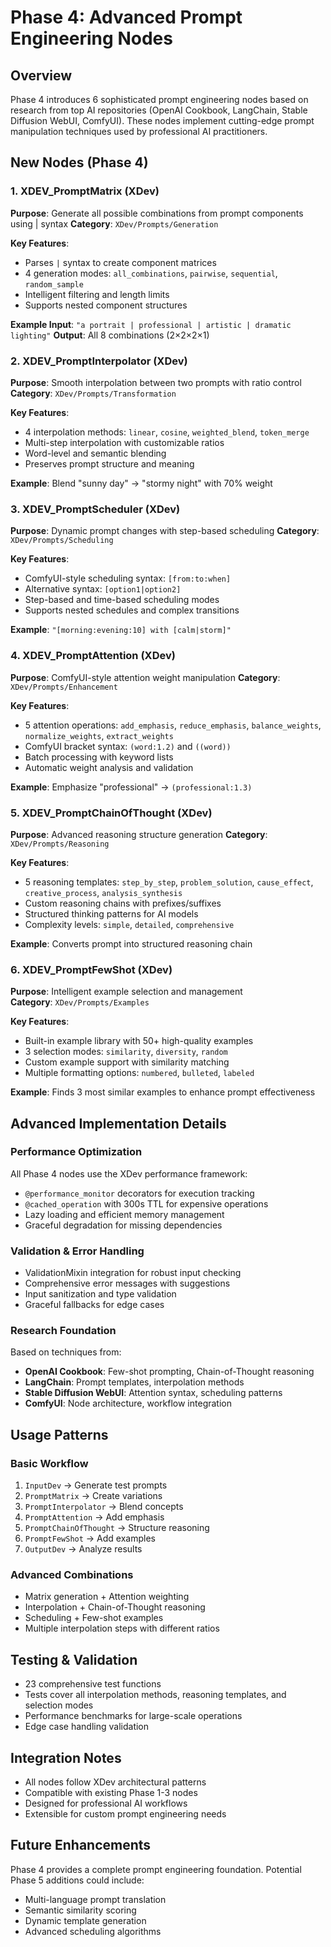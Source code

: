 # Phase 4: Advanced Prompt Engineering Nodes

## Overview
Phase 4 introduces 6 sophisticated prompt engineering nodes based on research from top AI repositories (OpenAI Cookbook, LangChain, Stable Diffusion WebUI, ComfyUI). These nodes implement cutting-edge prompt manipulation techniques used by professional AI practitioners.

## New Nodes (Phase 4)

### 1. XDEV_PromptMatrix (XDev)
**Purpose**: Generate all possible combinations from prompt components using | syntax
**Category**: `XDev/Prompts/Generation`

**Key Features**:
- Parses `|` syntax to create component matrices
- 4 generation modes: `all_combinations`, `pairwise`, `sequential`, `random_sample`
- Intelligent filtering and length limits
- Supports nested component structures

**Example Input**: `"a portrait | professional | artistic | dramatic lighting"`
**Output**: All 8 combinations (2×2×2×1)

### 2. XDEV_PromptInterpolator (XDev)
**Purpose**: Smooth interpolation between two prompts with ratio control
**Category**: `XDev/Prompts/Transformation`

**Key Features**:
- 4 interpolation methods: `linear`, `cosine`, `weighted_blend`, `token_merge`
- Multi-step interpolation with customizable ratios
- Word-level and semantic blending
- Preserves prompt structure and meaning

**Example**: Blend "sunny day" → "stormy night" with 70% weight

### 3. XDEV_PromptScheduler (XDev)
**Purpose**: Dynamic prompt changes with step-based scheduling
**Category**: `XDev/Prompts/Scheduling`

**Key Features**:
- ComfyUI-style scheduling syntax: `[from:to:when]`
- Alternative syntax: `[option1|option2]` 
- Step-based and time-based scheduling modes
- Supports nested schedules and complex transitions

**Example**: `"[morning:evening:10] with [calm|storm]"`

### 4. XDEV_PromptAttention (XDev) 
**Purpose**: ComfyUI-style attention weight manipulation
**Category**: `XDev/Prompts/Enhancement`

**Key Features**:
- 5 attention operations: `add_emphasis`, `reduce_emphasis`, `balance_weights`, `normalize_weights`, `extract_weights`
- ComfyUI bracket syntax: `(word:1.2)` and `((word))`
- Batch processing with keyword lists
- Automatic weight analysis and validation

**Example**: Emphasize "professional" → `(professional:1.3)`

### 5. XDEV_PromptChainOfThought (XDev)
**Purpose**: Advanced reasoning structure generation
**Category**: `XDev/Prompts/Reasoning`

**Key Features**:
- 5 reasoning templates: `step_by_step`, `problem_solution`, `cause_effect`, `creative_process`, `analysis_synthesis`
- Custom reasoning chains with prefixes/suffixes
- Structured thinking patterns for AI models
- Complexity levels: `simple`, `detailed`, `comprehensive`

**Example**: Converts prompt into structured reasoning chain

### 6. XDEV_PromptFewShot (XDev)
**Purpose**: Intelligent example selection and management  
**Category**: `XDev/Prompts/Examples`

**Key Features**:
- Built-in example library with 50+ high-quality examples
- 3 selection modes: `similarity`, `diversity`, `random`
- Custom example support with similarity matching
- Multiple formatting options: `numbered`, `bulleted`, `labeled`

**Example**: Finds 3 most similar examples to enhance prompt effectiveness

## Advanced Implementation Details

### Performance Optimization
All Phase 4 nodes use the XDev performance framework:
- `@performance_monitor` decorators for execution tracking
- `@cached_operation` with 300s TTL for expensive operations
- Lazy loading and efficient memory management
- Graceful degradation for missing dependencies

### Validation & Error Handling
- ValidationMixin integration for robust input checking
- Comprehensive error messages with suggestions
- Input sanitization and type validation
- Graceful fallbacks for edge cases

### Research Foundation
Based on techniques from:
- **OpenAI Cookbook**: Few-shot prompting, Chain-of-Thought reasoning
- **LangChain**: Prompt templates, interpolation methods
- **Stable Diffusion WebUI**: Attention syntax, scheduling patterns
- **ComfyUI**: Node architecture, workflow integration

## Usage Patterns

### Basic Workflow
1. `InputDev` → Generate test prompts
2. `PromptMatrix` → Create variations
3. `PromptInterpolator` → Blend concepts  
4. `PromptAttention` → Add emphasis
5. `PromptChainOfThought` → Structure reasoning
6. `PromptFewShot` → Add examples
7. `OutputDev` → Analyze results

### Advanced Combinations
- Matrix generation + Attention weighting
- Interpolation + Chain-of-Thought reasoning
- Scheduling + Few-shot examples
- Multiple interpolation steps with different ratios

## Testing & Validation
- 23 comprehensive test functions
- Tests cover all interpolation methods, reasoning templates, and selection modes
- Performance benchmarks for large-scale operations
- Edge case handling validation

## Integration Notes
- All nodes follow XDev architectural patterns
- Compatible with existing Phase 1-3 nodes
- Designed for professional AI workflows
- Extensible for custom prompt engineering needs

## Future Enhancements
Phase 4 provides a complete prompt engineering foundation. Potential Phase 5 additions could include:
- Multi-language prompt translation
- Semantic similarity scoring
- Dynamic template generation
- Advanced scheduling algorithms